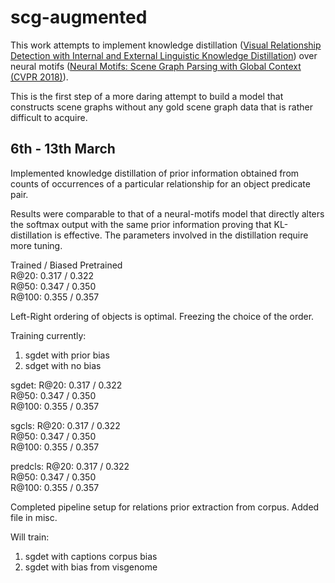# scg-augmented

This work attempts to implement knowledge distillation ([Visual Relationship Detection with Internal and External Linguistic Knowledge Distillation](https://arxiv.org/pdf/1707.09423.pdf)) over neural motifs ([Neural Motifs: Scene Graph Parsing with Global Context (CVPR 2018)](https://arxiv.org/abs/1711.06640v2)).

This is the first step of a more daring attempt to build a model that constructs scene graphs without any gold scene graph data that is rather difficult to acquire.

## 6th - 13th March

Implemented knowledge distillation of prior information obtained from counts of occurrences of a particular relationship for an object predicate pair.  

Results were comparable to that of a neural-motifs model that directly alters the softmax output with the same prior information proving that KL-distillation is effective. The parameters involved in the distillation require more tuning.

Trained / Biased Pretrained  
R@20: 0.317 / 0.322  
R@50: 0.347 / 0.350  
R@100: 0.355 / 0.357  

Left-Right ordering of objects is optimal. Freezing the choice of the order.  

Training currently:  
1. sgdet with prior bias  
2. sdget with no bias  

sgdet:
R@20: 0.317 / 0.322  
R@50: 0.347 / 0.350  
R@100: 0.355 / 0.357  

sgcls:
R@20: 0.317 / 0.322  
R@50: 0.347 / 0.350  
R@100: 0.355 / 0.357  

predcls:
R@20: 0.317 / 0.322  
R@50: 0.347 / 0.350  
R@100: 0.355 / 0.357  

Completed pipeline setup for relations prior extraction from corpus. Added file in misc.

Will train:  
1. sgdet with captions corpus bias  
2. sgdet with bias from visgenome  
